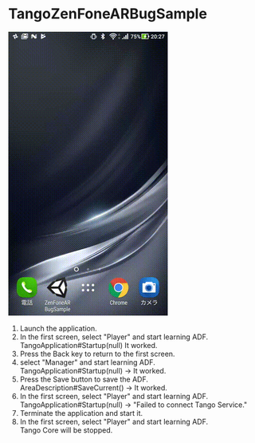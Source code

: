 # TangoZenFoneARBugSample

![result](https://github.com/inuko/TangoZenFoneARBugSample/blob/media/capture.gif)

1. Launch the application.
2. In the first screen, select "Player" and start learning ADF.
<BR> TangoApplication#Startup(null) It worked.
3. Press the Back key to return to the first screen.
4. select "Manager" and start learning ADF.
<BR> TangoApplication#Startup(null) -> It worked.
5. Press the Save button to save the ADF. 
<BR> AreaDescription#SaveCurrent() -> It worked.
6. In the first screen, select "Player" and start learning ADF. 
<BR> TangoApplication#Startup(null) -> "Failed to connect Tango Service."
7. Terminate the application and start it.
8. In the first screen, select "Player" and start learning ADF. 
<BR> Tango Core will be stopped.
